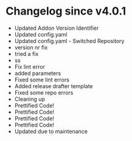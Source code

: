 # Changelog since v4.0.1
- Updated Addon Version Identifier 
- Updated config.yaml 
- Updated config.yaml - Switched Repository 
- version nr fix 
- tried a fix 
- ss 
- Fix lint error 
- added parameters 
- Fixed some lint errors 
- Added release drafter template 
- Fixed some repo errors 
- Cleaning up 
- Prettified Code! 
- Prettified Code! 
- Prettified Code! 
- Prettified Code! 
- Updated due to maintenance 
